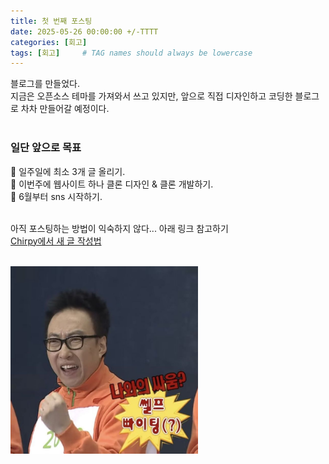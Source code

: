 ```yaml
---
title: 첫 번째 포스팅
date: 2025-05-26 00:00:00 +/-TTTT
categories: [회고]
tags: [회고]     # TAG names should always be lowercase
---
```


블로그를 만들었다. <br>
지금은 오픈소스 테마를 가져와서 쓰고 있지만, 앞으로 직접 디자인하고 코딩한 블로그로 차차 만들어갈 예정이다. <br><br>

### 일단 앞으로 목표
📌 일주일에 최소 3개 글 올리기. <br>
📌 이번주에 웹사이트 하나 클론 디자인 & 클론 개발하기. <br>
📌 6월부터 sns 시작하기. <br><br>

아직 포스팅하는 방법이 익숙하지 않다... 아래 링크 참고하기 <br>
[Chirpy에서 새 글 작성법](https://chirpy.cotes.page/posts/write-a-new-post/)

<br>
<img src="/assets/img/박명수_파이팅.jpg" alt="박명수 image" width="300" />
